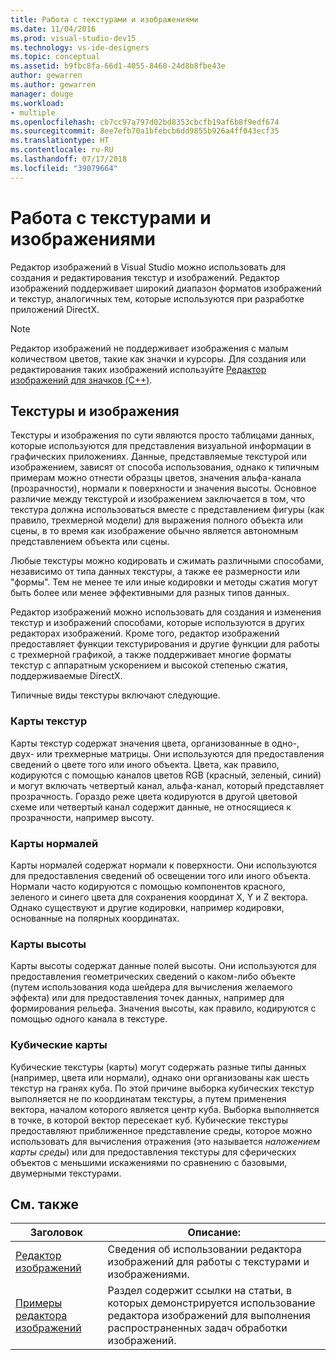 ```yaml
---
title: Работа с текстурами и изображениями
ms.date: 11/04/2016
ms.prod: visual-studio-dev15
ms.technology: vs-ide-designers
ms.topic: conceptual
ms.assetid: b9fbc8fa-66d1-4055-8460-24d8b8fbe43e
author: gewarren
ms.author: gewarren
manager: douge
ms.workload:
- multiple
ms.openlocfilehash: cb7cc97a797d02bd8353cbcfb19af6b8f9edf674
ms.sourcegitcommit: 8ee7efb70a1bfebcb6dd9855b926a4ff043ecf35
ms.translationtype: HT
ms.contentlocale: ru-RU
ms.lasthandoff: 07/17/2018
ms.locfileid: "39079664"
---
```

# <a name="work-with-textures-and-images"></a>Работа с текстурами и изображениями

Редактор изображений в Visual Studio можно использовать для создания и редактирования текстур и изображений. Редактор изображений поддерживает широкий диапазон форматов изображений и текстур, аналогичных тем, которые используются при разработке приложений DirectX.

> [!NOTE]
> Редактор изображений не поддерживает изображения с малым количеством цветов, такие как значки и курсоры. Для создания или редактирования таких изображений используйте [Редактор изображений для значков (C++)](/cpp/windows/image-editor-for-icons).

## <a name="textures-and-images"></a>Текстуры и изображения

Текстуры и изображения по сути являются просто таблицами данных, которые используются для представления визуальной информации в графических приложениях. Данные, представляемые текстурой или изображением, зависят от способа использования, однако к типичным примерам можно отнести образцы цветов, значения альфа-канала (прозрачности), нормали к поверхности и значения высоты. Основное различие между текстурой и изображением заключается в том, что текстура должна использоваться вместе с представлением фигуры (как правило, трехмерной модели) для выражения полного объекта или сцены, в то время как изображение обычно является автономным представлением объекта или сцены.

Любые текстуры можно кодировать и сжимать различными способами, независимо от типа данных текстуры, а также ее размерности или "формы". Тем не менее те или иные кодировки и методы сжатия могут быть более или менее эффективными для разных типов данных.

Редактор изображений можно использовать для создания и изменения текстур и изображений способами, которые используются в других редакторах изображений. Кроме того, редактор изображений предоставляет функции текстурирования и другие функции для работы с трехмерной графикой, а также поддерживает многие форматы текстур с аппаратным ускорением и высокой степенью сжатия, поддерживаемые DirectX.

Типичные виды текстуры включают следующие.

### <a name="texture-maps"></a>Карты текстур

Карты текстур содержат значения цвета, организованные в одно-, двух- или трехмерные матрицы. Они используются для предоставления сведений о цвете того или иного объекта. Цвета, как правило, кодируются с помощью каналов цветов RGB (красный, зеленый, синий) и могут включать четвертый канал, альфа-канал, который представляет прозрачность. Гораздо реже цвета кодируются в другой цветовой схеме или четвертый канал содержит данные, не относящиеся к прозрачности, например высоту.

### <a name="normal-maps"></a>Карты нормалей

Карты нормалей содержат нормали к поверхности. Они используются для предоставления сведений об освещении того или иного объекта. Нормали часто кодируются с помощью компонентов красного, зеленого и синего цвета для сохранения координат X, Y и Z вектора. Однако существуют и другие кодировки, например кодировки, основанные на полярных координатах.

### <a name="height-maps"></a>Карты высоты

Карты высоты содержат данные полей высоты. Они используются для предоставления геометрических сведений о каком-либо объекте (путем использования кода шейдера для вычисления желаемого эффекта) или для предоставления точек данных, например для формирования рельефа. Значения высоты, как правило, кодируются с помощью одного канала в текстуре.

### <a name="cube-maps"></a>Кубические карты

Кубические текстуры (карты) могут содержать разные типы данных (например, цвета или нормали), однако они организованы как шесть текстур на гранях куба. По этой причине выборка кубических текстур выполняется не по координатам текстуры, а путем применения вектора, началом которого является центр куба. Выборка выполняется в точке, в которой вектор пересекает куб. Кубические текстуры предоставляют приближенное представление среды, которое можно использовать для вычисления отражения (это называется *наложением карты среды*) или для предоставления текстуры для сферических объектов с меньшими искажениями по сравнению с базовыми, двумерными текстурами.

## <a name="related-topics"></a>См. также

|Заголовок|Описание:|
|-----------|-----------------|
|[Редактор изображений](../designers/image-editor.md)|Сведения об использовании редактора изображений для работы с текстурами и изображениями.|
|[Примеры редактора изображений](../designers/image-editor-examples.md)|Раздел содержит ссылки на статьи, в которых демонстрируется использование редактора изображений для выполнения распространенных задач обработки изображений.|